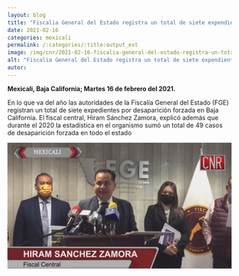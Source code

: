 ```yaml
---
layout: blog
title: "Fiscalia General del Estado registra un total de siete expendientes por desaparecion forzada"
date: 2021-02-16
categories: mexicali
permalink: /:categories/:title:output_ext
image: /img/cnr/2021-02-16-fiscalia-general-del-estado-registra-un-total-de-siete-expendientes.jpg
alt: "Fiscalia General del Estado registra un total de siete expendientes por desaparecion forzada"
autor:
---
```


**Mexicali, Baja California; Martes 16 de febrero del 2021.** 

En lo que va del año las autoridades de la Fiscalía General del Estado (FGE) registran un total de siete expedientes por desaparición forzada en Baja California. El fiscal central, Hiram Sánchez Zamora, explicó además que durante el 2020 la estadística en el organismo sumó un total de 49 casos de desaparición forzada en todo el estado

<div id="carouselExampleSlidesOnly" class="carousel slide" data-ride="carousel">
  <div class="carousel-inner">
    <div class="carousel-item active">
       <img class="d-block w-100" src="/img/cnr/2021-02-16-fiscalia-general-del-estado-registra-un-total-de-siete-expendientes.jpg" loading="lazy"  alt="Fiscalia General del Estado registra un total de siete expendientes por desaparecion forzada">
    </div>
  </div>
</div>